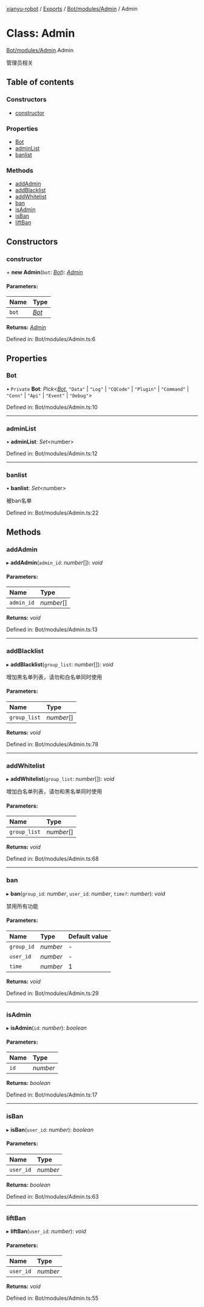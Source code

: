 [xianyu-robot](../README.md) / [Exports](../modules.md) / [Bot/modules/Admin](../modules/bot_modules_admin.md) / Admin

# Class: Admin

[Bot/modules/Admin](../modules/bot_modules_admin.md).Admin

管理员相关

## Table of contents

### Constructors

- [constructor](bot_modules_admin.admin.md#constructor)

### Properties

- [Bot](bot_modules_admin.admin.md#bot)
- [adminList](bot_modules_admin.admin.md#adminlist)
- [banlist](bot_modules_admin.admin.md#banlist)

### Methods

- [addAdmin](bot_modules_admin.admin.md#addadmin)
- [addBlacklist](bot_modules_admin.admin.md#addblacklist)
- [addWhitelist](bot_modules_admin.admin.md#addwhitelist)
- [ban](bot_modules_admin.admin.md#ban)
- [isAdmin](bot_modules_admin.admin.md#isadmin)
- [isBan](bot_modules_admin.admin.md#isban)
- [liftBan](bot_modules_admin.admin.md#liftban)

## Constructors

### constructor

\+ **new Admin**(`bot`: [*Bot*](bot_bot.bot.md)): [*Admin*](bot_modules_admin.admin.md)

#### Parameters:

| Name | Type |
| :------ | :------ |
| `bot` | [*Bot*](bot_bot.bot.md) |

**Returns:** [*Admin*](bot_modules_admin.admin.md)

Defined in: Bot/modules/Admin.ts:6

## Properties

### Bot

• `Private` **Bot**: *Pick*<[*Bot*](bot_bot.bot.md), ``"Data"`` \| ``"Log"`` \| ``"CQCode"`` \| ``"Plugin"`` \| ``"Command"`` \| ``"Conn"`` \| ``"Api"`` \| ``"Event"`` \| ``"Debug"``\>

Defined in: Bot/modules/Admin.ts:10

___

### adminList

• **adminList**: *Set*<number\>

Defined in: Bot/modules/Admin.ts:12

___

### banlist

• **banlist**: *Set*<number\>

被ban名单

Defined in: Bot/modules/Admin.ts:22

## Methods

### addAdmin

▸ **addAdmin**(`admin_id`: *number*[]): *void*

#### Parameters:

| Name | Type |
| :------ | :------ |
| `admin_id` | *number*[] |

**Returns:** *void*

Defined in: Bot/modules/Admin.ts:13

___

### addBlacklist

▸ **addBlacklist**(`group_list`: *number*[]): *void*

增加黑名单列表，请勿和白名单同时使用

#### Parameters:

| Name | Type |
| :------ | :------ |
| `group_list` | *number*[] |

**Returns:** *void*

Defined in: Bot/modules/Admin.ts:78

___

### addWhitelist

▸ **addWhitelist**(`group_list`: *number*[]): *void*

增加白名单列表，请勿和黑名单同时使用

#### Parameters:

| Name | Type |
| :------ | :------ |
| `group_list` | *number*[] |

**Returns:** *void*

Defined in: Bot/modules/Admin.ts:68

___

### ban

▸ **ban**(`group_id`: *number*, `user_id`: *number*, `time?`: *number*): *void*

禁用所有功能

#### Parameters:

| Name | Type | Default value |
| :------ | :------ | :------ |
| `group_id` | *number* | - |
| `user_id` | *number* | - |
| `time` | *number* | 1 |

**Returns:** *void*

Defined in: Bot/modules/Admin.ts:29

___

### isAdmin

▸ **isAdmin**(`id`: *number*): *boolean*

#### Parameters:

| Name | Type |
| :------ | :------ |
| `id` | *number* |

**Returns:** *boolean*

Defined in: Bot/modules/Admin.ts:17

___

### isBan

▸ **isBan**(`user_id`: *number*): *boolean*

#### Parameters:

| Name | Type |
| :------ | :------ |
| `user_id` | *number* |

**Returns:** *boolean*

Defined in: Bot/modules/Admin.ts:63

___

### liftBan

▸ **liftBan**(`user_id`: *number*): *void*

#### Parameters:

| Name | Type |
| :------ | :------ |
| `user_id` | *number* |

**Returns:** *void*

Defined in: Bot/modules/Admin.ts:55
